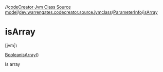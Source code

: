 //[codeCreator Jvm Class Source model](../../../index.md)/[dev.warrengates.codecreator.source.jvmclass](../index.md)/[ParameterInfo](index.md)/[isArray](is-array.md)

# isArray

[jvm]\

[Boolean](https://docs.oracle.com/javase/8/docs/api/java/lang/Boolean.html)[isArray](is-array.md)()

Is array
